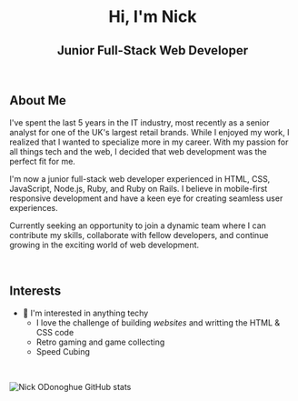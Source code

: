 <h1 align="center">Hi, I'm Nick</h1>
<h2 align="center">Junior Full-Stack Web Developer</h2>

<br>

## About Me

I've spent the last 5 years in the IT industry, most recently as a senior analyst for one of the UK's largest retail brands. While I enjoyed my work, I realized that I wanted to specialize more in my career. With my passion for all things tech and the web, I decided that web development was the perfect fit for me.

I'm now a junior full-stack web developer experienced in HTML, CSS, JavaScript, Node.js, Ruby, and Ruby on Rails. I believe in mobile-first responsive development and have a keen eye for creating seamless user experiences.

Currently seeking an opportunity to join a dynamic team where I can contribute my skills, collaborate with fellow developers, and continue growing in the exciting world of web development.

<br>

## Interests

- 👀 I'm interested in anything techy
  - I love the challenge of building <em>websites</em> and writting the HTML & CSS code
  - Retro gaming and game collecting
  - Speed Cubing

<br>

![Nick ODonoghue GitHub stats](https://github-readme-stats.vercel.app/api?username=Nick-ODonoghue&show_icons=true)
